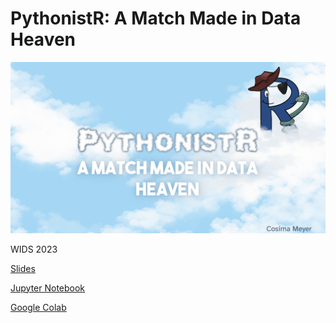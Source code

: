 # PythonistR: A Match Made in Data Heaven

![](/img/cover.png)

WIDS 2023

[Slides]()

[Jupyter Notebook]()

[Google Colab]()

